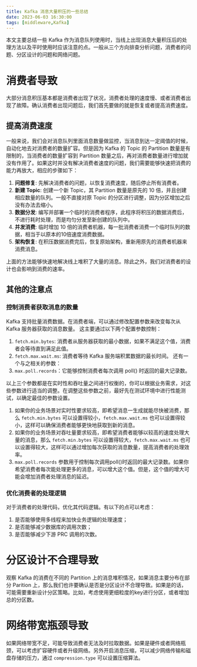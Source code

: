```yaml
---
title: Kafka 消息大量积压的一些总结
date: 2023-06-03 16:30:00
tags: [middleware,Kafka]
---
```


本文主要总结一些 Kafka 作为消息队列使用时，当线上出现消息大量积压后的处理方法以及平时使用时应该注意的点。一般从三个方向排查分析问题，消费者的问题、分区设计的问题和网络问题。

# 消费者导致
大部分消息积压基本都是消费者出现了状况，消费者处理的速度慢、或者消费者出现了故障。确认消费者出现问题后，我们首先要做的就是恢复或者提高消费速度。

## 提高消费速度
一般来说，我们会对消息队列里面消息数量做监控，当消息到达一定阈值的时候，自动化地去对消费者的数量扩容。但是因为 Kafka 的 Topic 的 Partition 数量是有限制的，当消费者的数量扩容到 Partition 数量之后，再对消费者数量进行增加就没有作用了。如果这时并没有解决消费者速度的问题，我们需要能够快速把消费的能力再放大，相应的步骤如下：
1.  **问题修复**: 先解决消费者的问题，以恢复消费速度，随后停止所有消费者。
2.  **新建 Topic**: 创建一个新 Topic，其 Partition 数量是原先的 10 倍，并且创建相应数量的队列。一般不直接对原 Topic 的分区进行调整，因为分区增加之后没有办法去缩小。
3.  **数据分发**: 编写并部署一个临时的消费者程序，此程序将积压的数据消费后，不进行耗时处理，而是均匀分发至新创建的队列中。
4.  **并发消费**: 临时增加 10 倍的消费者机器，每一批消费者消费一个临时队列的数据，相当于以原本的10倍速度消费数据。
5.  **架构恢复**: 在积压数据消费完后，恢复原始架构，重新用原先的消费者机器来消费消息。

上面的方法能够快速地解决线上堆积了大量的消息。除此之外，我们对消费者的设计也会影响到消费的速率。

## 其他的注意点
### 控制消费者获取消息的数量
Kafka 支持批量消费数据。在消费者端，可以通过修改配置参数来改变每次从 Kafka 服务器获取的消息数量。
这主要通过以下两个配置参数控制：
1.  `fetch.min.bytes`: 消费者从服务器获取的最小数据，如果不满足这个值，消费者会等待直到满足此值。
2.  `fetch.max.wait.ms`: 消费者等待 Kafka 服务端积累数据的最长时间。
还有一个与之相关的参数：
1. `max.poll.records`：它能够控制消费者每次调用 poll() 时返回的最大记录数。

以上三个参数都是在实时性和吞吐量之间进行权衡的，你可以根据业务需求，对这些参数进行适当的调整。在调整这些参数之前，最好先在测试环境中进行性能测试，以确定最佳的参数设置。
1.  如果你的业务场景对实时性要求较高，即希望消息一生成就能尽快被消费，那么 `fetch.min.bytes` 可以设置得较小，`fetch.max.wait.ms` 也可以设置得较小，这样可以确保消费者能够更快地获取到新的消息。
2.  如果你的业务场景对吞吐量要求较高，即希望消费者能够以较高的速度处理大量的消息，那么 `fetch.min.bytes` 可以设置得较大，`fetch.max.wait.ms` 也可以设置得较大，这样可以通过增加每次获取的消息数量，提高消费者的处理效率。
3.  `max.poll.records` 参数用于控制每次调用poll()时返回的最大记录数。如果你希望消费者每次能处理更多的消息，可以增大这个值。但是，这个值的增大可能会增加消费者处理消息的延迟。

### 优化消费者的处理逻辑
对于消费者的处理代码，优化其代码逻辑。有以下的点可以考虑：
1. 是否能够使用多线程来加快业务逻辑的处理速度；
2. 是否能够减少数据库的调用次数；
3. 是否能够减少下游 PRC 调用的次数。

# 分区设计不合理导致
观察 Kafka 的消费在不同的 Partition 上的消息堆积情况，如果消息主要分布在部分 Parition 上，那么我们也许要确认是否是分区设计不合理导致。如果是的话，可能需要重新设计分区策略。比如，考虑使用更细粒度的key进行分区，或者增加总的分区数。

# 网络带宽瓶颈导致
如果网络带宽不足，可能导致消费者无法及时拉取数据。如果是硬件或者网络瓶颈，可以考虑扩容硬件或者升级网络。另外开启消息压缩，可以减少网络传输和磁盘存储的压力，通过 `compression.type` 可以设置压缩算法。


